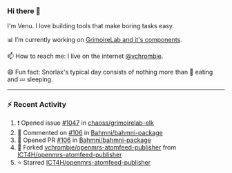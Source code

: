 ### Hi there 👋

I'm Venu. I love building tools that make boring tasks easy.

📊 I’m currently working on [GrimoireLab and it's components](https://chaoss.github.io/grimoirelab).

📫 How to reach me: I live on the internet [@vchrombie](https://www.google.co.in/search?q=vchrombie).

😄 Fun fact: Snorlax's typical day consists of nothing more than :doughnut: eating and :zzz: sleeping.

---

### :zap: Recent Activity

<!--RECENT_ACTIVITY:start-->
1. ❗️ Opened issue [#1047](https://github.com/chaoss/grimoirelab-elk/issues/1047) in [chaoss/grimoirelab-elk](https://github.com/chaoss/grimoirelab-elk)
2. 💬 Commented on [#106](https://github.com/Bahmni/bahmni-package/pull/106#issuecomment-1121372992) in [Bahmni/bahmni-package](https://github.com/Bahmni/bahmni-package)
3. 💪 Opened PR [#106](https://github.com/Bahmni/bahmni-package/pull/106) in [Bahmni/bahmni-package](https://github.com/Bahmni/bahmni-package)
4. 🔱 Forked [vchrombie/openmrs-atomfeed-publisher](https://github.com/vchrombie/openmrs-atomfeed-publisher) from [ICT4H/openmrs-atomfeed-publisher](https://github.com/ICT4H/openmrs-atomfeed-publisher)
5. ⭐ Starred [ICT4H/openmrs-atomfeed-publisher](https://github.com/ICT4H/openmrs-atomfeed-publisher)
<!--RECENT_ACTIVITY:end-->

<!--
**vchrombie/vchrombie** is a ✨ _special_ ✨ repository because its `README.md` (this file) appears on your GitHub profile.

Here are some ideas to get you started:

- 🔭 I’m currently working on ...
- 🌱 I’m currently learning ...
- 👯 I’m looking to collaborate on ...
- 🤔 I’m looking for help with ...
- 💬 Ask me about ...
- 📫 How to reach me: ...
- 😄 Pronouns: ...
- ⚡ Fun fact: ...
-->
